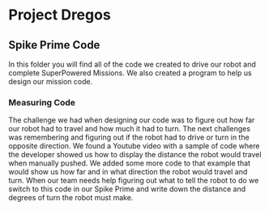 # Project Dregos
## Spike Prime Code
In this folder you will find all of the code we created to drive our robot and complete SuperPowered Missions.
We also created a program to help us design our mission code.

### Measuring Code
The challenge we had when designing our code was to figure out how far our robot had to travel and how much it had to turn.
The next challenges was remembering and figuring out if the robot had to drive or turn in the opposite direction.
We found a Youtube video with a sample of code where the developer showed us how to display the distance the robot would travel when manually pushed.
We added some more code to that example that would show us how far and in what direction the robot would travel and turn.
When our team needs help figuring out what to tell the robot to do we switch to this code in our Spike Prime and write down the distance and degrees of turn the robot must make.
